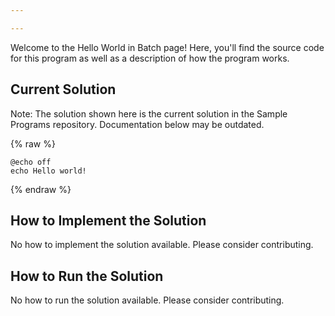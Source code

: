```yaml
---

---
```


Welcome to the Hello World in Batch page! Here, you'll find the source code for this program as well as a description of how the program works.

## Current Solution

Note: The solution shown here is the current solution in the Sample Programs repository. Documentation below may be outdated.

{% raw %}

```Batch
@echo off
echo Hello world!

```

{% endraw %}

## How to Implement the Solution

No how to implement the solution available. Please consider contributing.

## How to Run the Solution

No how to run the solution available. Please consider contributing.